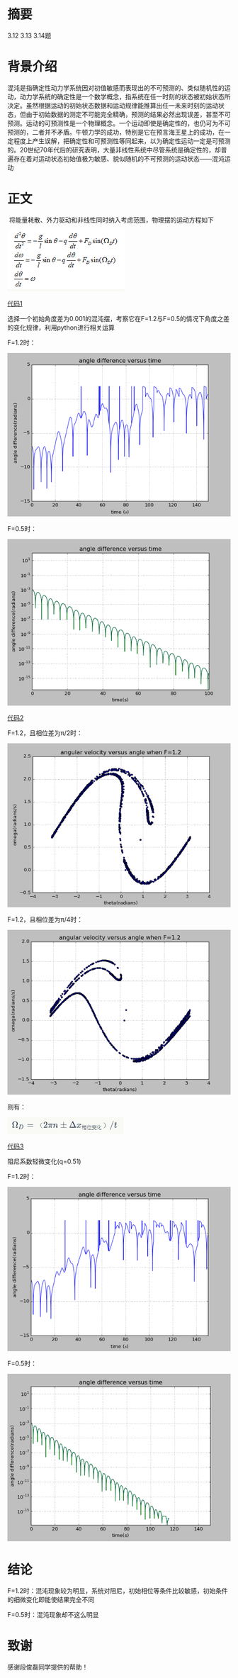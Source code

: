 # 摘要
  3.12 3.13 3.14题
# 背景介绍
  混沌是指确定性动力学系统因对初值敏感而表现出的不可预测的、类似随机性的运动，动力学系统的确定性是一个数学概念，指系统在任一时刻的状态被初始状态所决定。虽然根据运动的初始状态数据和运动规律能推算出任一未来时刻的运动状态，但由于初始数据的测定不可能完全精确，预测的结果必然出现误差，甚至不可预测。运动的可预测性是一个物理概念。一个运动即使是确定性的，也仍可为不可预测的，二者并不矛盾。牛顿力学的成功，特别是它在预言海王星上的成功，在一定程度上产生误解，把确定性和可预测性等同起来，以为确定性运动一定是可预测的。20世纪70年代后的研究表明，大量非线性系统中尽管系统是确定性的，却普遍存在着对运动状态初始值极为敏感、貌似随机的不可预测的运动状态——混沌运动
# 正文
  将能量耗散、外力驱动和非线性同时纳入考虑范围，物理摆的运动方程如下
  
  ![](https://github.com/chry0329/compuational_physics_N2014301020159/blob/master/7-1.png)
  
  [代码1](https://github.com/chry0329/compuational_physics_N2014301020159/blob/master/7-1.py)
  
  选择一个初始角度差为0.001的混沌摆，考察它在F=1.2与F=0.5的情况下角度之差的变化规律，利用python进行相关运算
 
  F=1.2时：
  
  ![](https://github.com/chry0329/compuational_physics_N2014301020159/blob/master/7-2.png)
  
  F=0.5时：
  
  ![](https://github.com/chry0329/compuational_physics_N2014301020159/blob/master/7-3.png)
  
  [代码2](https://github.com/chry0329/compuational_physics_N2014301020159/blob/master/7-2.py)
  
  F=1.2，且相位差为π/2时：
  
  ![](https://github.com/chry0329/compuational_physics_N2014301020159/blob/master/7-4.png)
  
  F=1.2，且相位差为π/4时：
  
  ![](https://github.com/chry0329/compuational_physics_N2014301020159/blob/master/7-5.png)
  
  则有：
  
  ![](https://github.com/chry0329/compuational_physics_N2014301020159/blob/master/7-6.png)

  [代码3](https://github.com/chry0329/compuational_physics_N2014301020159/blob/master/7-3.py)
 
  阻尼系数轻微变化(q=0.51)
  
  F=1.2时：
  
  ![](https://github.com/chry0329/compuational_physics_N2014301020159/blob/master/7-7.png)
  
  F=0.5时：
  
  ![](https://github.com/chry0329/compuational_physics_N2014301020159/blob/master/7-8.png)
  
# 结论
  F=1.2时：混沌现象较为明显，系统对阻尼，初始相位等条件比较敏感，初始条件的细微变化即能使结果完全不同
 
  F=0.5时：混沌现象却不这么明显
# 致谢
  感谢段俊磊同学提供的帮助！
